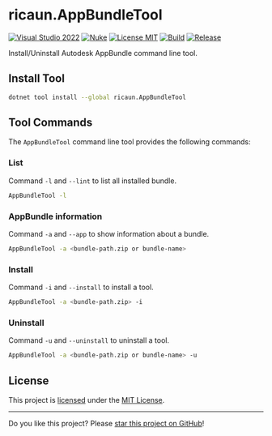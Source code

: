 # ricaun.AppBundleTool

[![Visual Studio 2022](https://img.shields.io/badge/Visual%20Studio-2022-blue)](https://github.com/ricaun-io/ricaun.AppBundleTool)
[![Nuke](https://img.shields.io/badge/Nuke-Build-blue)](https://nuke.build/)
[![License MIT](https://img.shields.io/badge/License-MIT-blue.svg)](LICENSE)
[![Build](https://github.com/ricaun-io/ricaun.AppBundleTool/actions/workflows/Build.yml/badge.svg)](https://github.com/ricaun-io/ricaun.AppBundleTool/actions)
[![Release](https://img.shields.io/nuget/v/ricaun.AppBundleTool?logo=nuget&label=release&color=blue)](https://www.nuget.org/packages/ricaun.AppBundleTool)

Install/Uninstall Autodesk AppBundle command line tool.

## Install Tool

```bash
dotnet tool install --global ricaun.AppBundleTool
```

## Tool Commands

The `AppBundleTool` command line tool provides the following commands:

### List

Command `-l` and `--lint` to list all installed bundle.

```bash
AppBundleTool -l
```

### AppBundle information

Command `-a` and `--app` to show information about a bundle.
```bash
AppBundleTool -a <bundle-path.zip or bundle-name>
```

### Install

Command `-i` and `--install` to install a tool.
```bash
AppBundleTool -a <bundle-path.zip> -i
```

### Uninstall

Command `-u` and `--uninstall` to uninstall a tool.
```bash
AppBundleTool -a <bundle-path.zip or bundle-name> -u
```

## License

This project is [licensed](LICENSE) under the [MIT License](https://en.wikipedia.org/wiki/MIT_License).

---

Do you like this project? Please [star this project on GitHub](https://github.com/ricaun-io/ricaun.AppBundleTool/stargazers)!